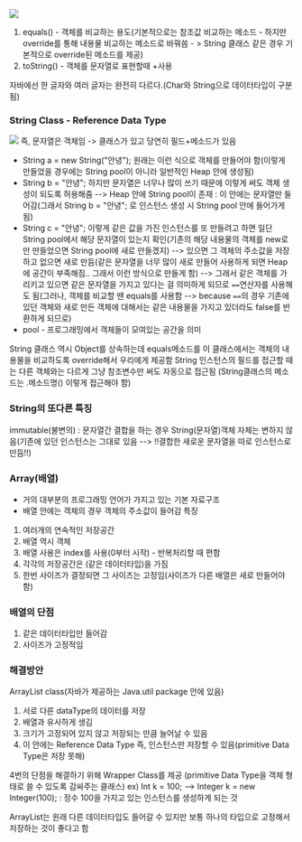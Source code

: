 ![](Pasted%20image%2020231014200332.png)
1. equals() - 객체를 비교하는 용도(기본적으로는 참조값 비교하는 메소드 - 하지만 override를 통해 내용물 비교하는 메소드로 바꿔씀 - > String 클래스 같은 경우 기본적으로 override된 메소드를 제공)
2. toString() - 객체를 문자열로 표현할때 +사용

자바에선 한 글자와 여러 글자는 완전히 다르다.(Char와 String으로 데이터타입이 구분됨)

### String Class - Reference Data Type
![](Pasted%20image%2020231014200403.png)
즉, 문자열은 객체임 -> 클래스가 있고 당연히 필드+메소드가 있음
- String a  = new String("안녕"); 원래는 이런 식으로 객체를 만들어야 함(이렇게 만들었을 경우에는 String pool이 아니라 일반적인 Heap 안에 생성됨)
- String b = "안녕"; 하지만 문자열은 너무나 많이 쓰기 때문에 이렇게 써도 객체 생성이 되도록 허용해줌 --> Heap 안에 String pool이 존재 : 이 안에는 문자열만 들어감(그래서 String b = "안녕"; 로 인스턴스 생성 시 String pool 안에 들어가게 됨)
- String c = "안녕"; 이렇게 같은 값을 가진 인스턴스를 또 만들려고 하면 일단 String pool에서 해당 문자열이 있는지 확인(기존의 해당 내용물의 객체를 new로만 만들었으면 String pool에 새로 만들겠지) 
--> 있으면 그 객체의 주소값을 저장하고 없으면 새로 만듬(같은 문자열을 너무 많이 새로 만들어 사용하게 되면 Heap에 공간이 부족해짐.. 그래서 이런 방식으로 만들게 함) 
--> 그래서 같은 객체를 가리키고 있으면 같은 문자열을 가지고 있다는 걸 의미하게 되므로 `==`연산자를 사용해도 됨(그러나, 객체를 비교할 땐 equals를 사용함 --> because `==`의 경우 기존에 있던 객체와 새로 만든 객체에 대해서는 같은 내용물을 가지고 있더라도 false를 반환하게 되므로)
- pool - 프로그래밍에서 객체들이 모여있는 공간을 의미

String 클래스 역시 Object를 상속하는데 equals메소드를 이 클래스에서는 객체의 내용물을 비교하도록 override해서 우리에게 제공함
String 인스턴스의 필드를 접근할 때는 다른 객체와는 다르게 그냥 참조변수만 써도 자동으로 접근됨
(String클래스의 메소드는 .메소드명() 이렇게 접근해야 함)

### String의 또다른 특징
immutable(불변의) : 문자열간 결합을 하는 경우 String(문자열)객체 자체는 변하지 않음(기존에 있던 인스턴스는 그대로 있음 --> !!결합한 새로운 문자열을 따로 인스턴스로 만듬!!)

### Array(배열)
- 거의 대부분의 프로그래밍 언어가 가지고 있는 기본 자료구조
- 배열 안에는 객체의 경우 객체의 주소값이 들어감
특징
1. 여러개의 연속적인 저장공간
2. 배열 역시 객체
3. 배열 사용은 index를 사용(0부터 시작) - 반복처리할 때 편함
4. 각각의 저장공간은 (같은 데이터타입)을 가짐
5. 한번 사이즈가 결정되면 그 사이즈는 고정임(사이즈가 다른 배열은 새로 만들어야 함)

### 배열의 단점
1. 같은 데이터타입만 들어감
2. 사이즈가 고정적임

### 해결방안
ArrayList class(자바가 제공하는 Java.util package 안에 있음)
1. 서로 다른 dataType의 데이터를 저장
2. 배열과 유사하게 생김
3. 크기가 고정되어 있지 않고 저장되는 만큼 늘어날 수 있음
4. 이 안에는 Reference Data Type 즉, 인스턴스만 저장할 수 있음(primitive Data Type은 저장 못해)

4번의 단점을 해결하기 위해 Wrapper Class를 제공
(primitive Data Type을 객체 형태로 쓸 수 있도록 감싸주는 클래스)
ex) Int k = 100; --> Integer k = new Integer(100); : 정수 100을 가지고 있는 인스턴스를 생성하게 되는 것

ArrayList는 원래 다른 데이터타입도 들어갈 수 있지만 보통 하나의 타입으로 고정해서 저장하는 것이 좋다고 함 